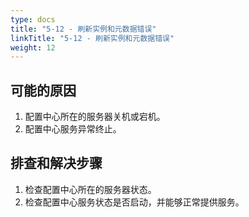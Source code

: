 ```yaml
---
type: docs
title: "5-12 - 刷新实例和元数据错误"
linkTitle: "5-12 - 刷新实例和元数据错误"
weight: 12
---
```


## 可能的原因

1. 配置中心所在的服务器关机或宕机。
2. 配置中心服务异常终止。

## 排查和解决步骤

1. 检查配置中心所在的服务器状态。
2. 检查配置中心服务状态是否启动，并能够正常提供服务。


<p style="margin-top: 3rem;"> </p>